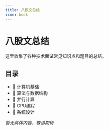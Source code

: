 ```yaml
---
title: 八股文总结
icon: book
---
```


# 八股文总结

这里收集了各种技术面试常见知识点和题目的总结。

## 目录

- 📄 计算机基础
- 📄 算法与数据结构
- 📄 并行计算
- 📄 GPU编程
- 📄 系统设计

*暂无具体内容，敬请期待* 